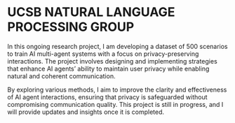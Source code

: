 # UCSB NATURAL LANGUAGE PROCESSING GROUP

In this ongoing research project, I am developing a dataset of 500 scenarios to train AI multi-agent systems with a focus on privacy-preserving interactions. The project involves designing and implementing strategies that enhance AI agents’ ability to maintain user privacy while enabling natural and coherent communication.

By exploring various methods, I aim to improve the clarity and effectiveness of AI agent interactions, ensuring that privacy is safeguarded without compromising communication quality. This project is still in progress, and I will provide updates and insights once it is completed.
